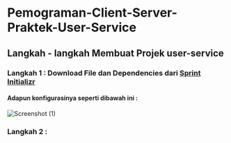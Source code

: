# Pemograman-Client-Server-Praktek-User-Service
## Langkah - langkah Membuat Projek user-service
### Langkah 1 : Download File dan Dependencies dari [Sprint Initializr](https://start.spring.io/)
#### Adapun konfigurasinya seperti dibawah ini :
![Screenshot (1)](https://user-images.githubusercontent.com/113502696/194888863-f78afe88-05aa-4418-90bf-95bae03892da.png)
### Langkah 2 :  
